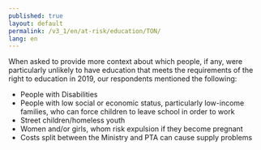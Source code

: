 ```yaml
---
published: true
layout: default
permalink: /v3_1/en/at-risk/education/TON/
lang: en
---
```

When asked to provide more context about which people, if any, were particularly unlikely to have education that meets the requirements of the right to education in 2019, our respondents mentioned the following:
- People with Disabilities 
- People with low social or economic status, particularly low-income families, who can force children to leave school in order to work 
- Street children/homeless youth 
- Women and/or girls, whom risk expulsion if they become pregnant 
- Costs split between the Ministry and PTA can cause supply problems
